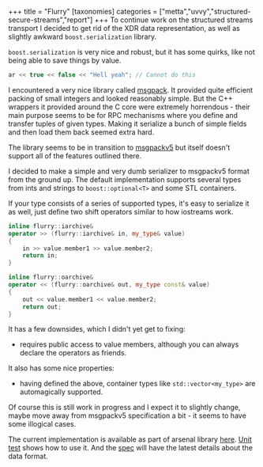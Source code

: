 +++
title = "Flurry"
[taxonomies]
categories = ["metta","uvvy","structured-secure-streams","report"]
+++
To continue work on the structured streams transport I decided to get rid of the XDR data representation, as well as slightly awkward `boost.serialization` library.

<!-- more -->

`boost.serialization` is very nice and robust, but it has some quirks, like not being able to save things by value.

``` cpp
ar << true << false << "Hell yeah"; // Cannot do this
```

I encountered a very nice library called [msgpack](https://github.com/berkus/msgpack). It provided quite efficient packing of small integers and looked reasonably simple. But the C++ wrappers it provided around the C core were extremely horrendous - their main purpose seems to be for RPC mechanisms where you define and transfer tuples of given types. Making it serialize a bunch of simple fields and then load them back seemed extra hard.

The library seems to be in transition to [msgpackv5](https://gist.github.com/frsyuki/5432559) but itself doesn't support all of the features outlined there.

I decided to make a simple and very dumb serializer to msgpackv5 format from the ground up. The default implementation supports several types from ints and strings to `boost::optional<T>` and some STL containers.

If your type consists of a series of supported types, it's easy to serialize it as well, just define two shift operators similar to how iostreams work.

``` c++
inline flurry::iarchive&
operator >> (flurry::iarchive& in, my_type& value)
{
    in >> value.member1 >> value.member2;
    return in;
}

inline flurry::oarchive&
operator << (flurry::oarchive& out, my_type const& value)
{
    out << value.member1 << value.member2;
    return out;
}
```

It has a few downsides, which I didn't yet get to fixing:

 * requires public access to value members, although you can always declare the operators as friends.

It also has some nice properties:

 * having defined the above, container types like `std::vector<my_type>` are automagically supported.

Of course this is still work in progress and I expect it to slightly change, maybe move away from msgpackv5 specification a bit - it seems to have some illogical cases.

The current implementation is available as part of arsenal library [here](https://github.com/berkus/libarsenal). [Unit test](https://github.com/berkus/libarsenal/blob/master/tests/test_flurry.cpp) shows how to use it. And the [spec](https://github.com/berkus/libarsenal/blob/master/doc/flurry_serialization.txt) will have the latest details about the data format.

